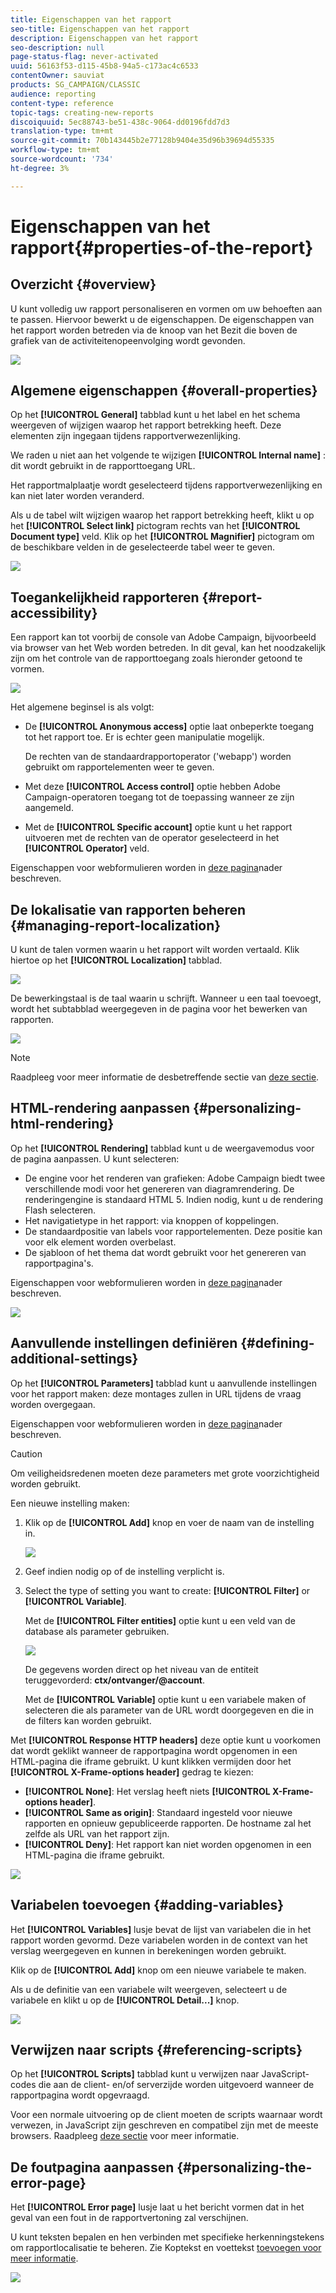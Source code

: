 ```yaml
---
title: Eigenschappen van het rapport
seo-title: Eigenschappen van het rapport
description: Eigenschappen van het rapport
seo-description: null
page-status-flag: never-activated
uuid: 56163f53-d115-45b8-94a5-c173ac4c6533
contentOwner: sauviat
products: SG_CAMPAIGN/CLASSIC
audience: reporting
content-type: reference
topic-tags: creating-new-reports
discoiquuid: 5ec88743-be51-438c-9064-dd0196fdd7d3
translation-type: tm+mt
source-git-commit: 70b143445b2e77128b9404e35d96b39694d55335
workflow-type: tm+mt
source-wordcount: '734'
ht-degree: 3%

---
```



# Eigenschappen van het rapport{#properties-of-the-report}

## Overzicht {#overview}

U kunt volledig uw rapport personaliseren en vormen om uw behoeften aan te passen. Hiervoor bewerkt u de eigenschappen. De eigenschappen van het rapport worden betreden via de knoop van het Bezit die boven de grafiek van de activiteitenopeenvolging wordt gevonden.

![](assets/s_ncs_advuser_report_properties_01.png)

## Algemene eigenschappen {#overall-properties}

Op het **[!UICONTROL General]** tabblad kunt u het label en het schema weergeven of wijzigen waarop het rapport betrekking heeft. Deze elementen zijn ingegaan tijdens rapportverwezenlijking.

We raden u niet aan het volgende te wijzigen **[!UICONTROL Internal name]** : dit wordt gebruikt in de rapporttoegang URL.

Het rapportmalplaatje wordt geselecteerd tijdens rapportverwezenlijking en kan niet later worden veranderd.

Als u de tabel wilt wijzigen waarop het rapport betrekking heeft, klikt u op het **[!UICONTROL Select link]** pictogram rechts van het **[!UICONTROL Document type]** veld. Klik op het **[!UICONTROL Magnifier]** pictogram om de beschikbare velden in de geselecteerde tabel weer te geven.

![](assets/s_ncs_advuser_report_properties_02.png)

## Toegankelijkheid rapporteren {#report-accessibility}

Een rapport kan tot voorbij de console van Adobe Campaign, bijvoorbeeld via browser van het Web worden betreden. In dit geval, kan het noodzakelijk zijn om het controle van de rapporttoegang zoals hieronder getoond te vormen.

![](assets/s_ncs_advuser_report_properties_02b.png)

Het algemene beginsel is als volgt:

* De **[!UICONTROL Anonymous access]** optie laat onbeperkte toegang tot het rapport toe. Er is echter geen manipulatie mogelijk.

   De rechten van de standaardrapportoperator (&#39;webapp&#39;) worden gebruikt om rapportelementen weer te geven.

* Met deze **[!UICONTROL Access control]** optie hebben Adobe Campaign-operatoren toegang tot de toepassing wanneer ze zijn aangemeld.
* Met de **[!UICONTROL Specific account]** optie kunt u het rapport uitvoeren met de rechten van de operator geselecteerd in het **[!UICONTROL Operator]** veld.

Eigenschappen voor webformulieren worden in [deze pagina](../../web/using/about-web-forms.md)nader beschreven.

## De lokalisatie van rapporten beheren {#managing-report-localization}

U kunt de talen vormen waarin u het rapport wilt worden vertaald. Klik hiertoe op het **[!UICONTROL Localization]** tabblad.

![](assets/s_ncs_advuser_report_properties_06.png)

De bewerkingstaal is de taal waarin u schrijft. Wanneer u een taal toevoegt, wordt het subtabblad weergegeven in de pagina voor het bewerken van rapporten.

![](assets/s_ncs_advuser_report_properties_05a.png)

>[!NOTE]
>
>Raadpleeg voor meer informatie de desbetreffende sectie van [deze sectie](../../web/using/translating-a-web-form.md).

## HTML-rendering aanpassen {#personalizing-html-rendering}

Op het **[!UICONTROL Rendering]** tabblad kunt u de weergavemodus voor de pagina aanpassen. U kunt selecteren:

* De engine voor het renderen van grafieken: Adobe Campaign biedt twee verschillende modi voor het genereren van diagramrendering. De renderingengine is standaard HTML 5. Indien nodig, kunt u de rendering Flash selecteren.
* Het navigatietype in het rapport: via knoppen of koppelingen.
* De standaardpositie van labels voor rapportelementen. Deze positie kan voor elk element worden overbelast.
* De sjabloon of het thema dat wordt gebruikt voor het genereren van rapportpagina&#39;s.

Eigenschappen voor webformulieren worden in [deze pagina](../../web/using/about-web-forms.md)nader beschreven.

![](assets/s_ncs_advuser_report_properties_08.png)

## Aanvullende instellingen definiëren {#defining-additional-settings}

Op het **[!UICONTROL Parameters]** tabblad kunt u aanvullende instellingen voor het rapport maken: deze montages zullen in URL tijdens de vraag worden overgegaan.

Eigenschappen voor webformulieren worden in [deze pagina](../../web/using/about-web-forms.md)nader beschreven.

>[!CAUTION]
>
>Om veiligheidsredenen moeten deze parameters met grote voorzichtigheid worden gebruikt.

Een nieuwe instelling maken:

1. Klik op de **[!UICONTROL Add]** knop en voer de naam van de instelling in.

   ![](assets/s_ncs_advuser_report_properties_09a.png)

1. Geef indien nodig op of de instelling verplicht is.
1. Select the type of setting you want to create: **[!UICONTROL Filter]** or **[!UICONTROL Variable]**.

   Met de **[!UICONTROL Filter entities]** optie kunt u een veld van de database als parameter gebruiken.

   ![](assets/s_ncs_advuser_report_properties_09b.png)

   De gegevens worden direct op het niveau van de entiteit teruggevorderd: **ctx/ontvanger/@account**.

   Met de **[!UICONTROL Variable]** optie kunt u een variabele maken of selecteren die als parameter van de URL wordt doorgegeven en die in de filters kan worden gebruikt.

Met **[!UICONTROL Response HTTP headers]** deze optie kunt u voorkomen dat wordt geklikt wanneer de rapportpagina wordt opgenomen in een HTML-pagina die iframe gebruikt. U kunt klikken vermijden door het **[!UICONTROL X-Frame-options header]** gedrag te kiezen:

* **[!UICONTROL None]**: Het verslag heeft niets **[!UICONTROL X-Frame-options header]**.
* **[!UICONTROL Same as origin]**: Standaard ingesteld voor nieuwe rapporten en opnieuw gepubliceerde rapporten. De hostname zal het zelfde als URL van het rapport zijn.
* **[!UICONTROL Deny]**: Het rapport kan niet worden opgenomen in een HTML-pagina die iframe gebruikt.

![](assets/s_ncs_advuser_report_properties_09c.png)

## Variabelen toevoegen {#adding-variables}

Het **[!UICONTROL Variables]** lusje bevat de lijst van variabelen die in het rapport worden gevormd. Deze variabelen worden in de context van het verslag weergegeven en kunnen in berekeningen worden gebruikt.

Klik op de **[!UICONTROL Add]** knop om een nieuwe variabele te maken.

Als u de definitie van een variabele wilt weergeven, selecteert u de variabele en klikt u op de **[!UICONTROL Detail...]** knop.

![](assets/s_ncs_advuser_report_properties_10.png)

## Verwijzen naar scripts {#referencing-scripts}

Op het **[!UICONTROL Scripts]** tabblad kunt u verwijzen naar JavaScript-codes die aan de client- en/of serverzijde worden uitgevoerd wanneer de rapportpagina wordt opgevraagd.

Voor een normale uitvoering op de client moeten de scripts waarnaar wordt verwezen, in JavaScript zijn geschreven en compatibel zijn met de meeste browsers. Raadpleeg [deze sectie](../../web/using/web-forms-answers.md) voor meer informatie.

## De foutpagina aanpassen {#personalizing-the-error-page}

Het **[!UICONTROL Error page]** lusje laat u het bericht vormen dat in het geval van een fout in de rapportvertoning zal verschijnen.

U kunt teksten bepalen en hen verbinden met specifieke herkenningstekens om rapportlocalisatie te beheren. Zie Koptekst en voettekst [toevoegen voor meer informatie](../../reporting/using/element-layout.md#adding-a-header-and-a-footer).

![](assets/s_ncs_advuser_report_properties_11.png)

